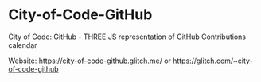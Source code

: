 # City-of-Code-GitHub

City of Code: GitHub - THREE.JS representation of GitHub Contributions calendar

Website: https://city-of-code-github.glitch.me/ or https://glitch.com/~city-of-code-github
